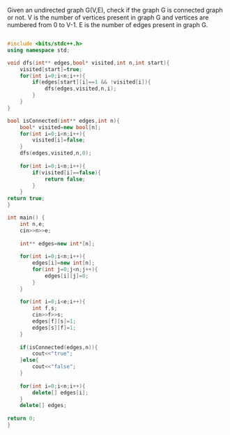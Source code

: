 Given an undirected graph G(V,E), check if the graph G is connected graph or not.
V is the number of vertices present in graph G and vertices are numbered from 0 to V-1.
E is the number of edges present in graph G.

```cpp

#include <bits/stdc++.h>
using namespace std;

void dfs(int** edges,bool* visited,int n,int start){
    visited[start]=true;
    for(int i=0;i<n;i++){
        if(edges[start][i]==1 && !visited[i]){
            dfs(edges,visited,n,i);
        }
    }      
}

bool isConnected(int** edges,int n){
    bool* visited=new bool[n];
    for(int i=0;i<n;i++){
        visited[i]=false;
    }
    dfs(edges,visited,n,0);
    
    for(int i=0;i<n;i++){
        if(visited[i]==false){
            return false;
        }
    }
return true; 
}

int main() {
    int n,e;
    cin>>n>>e;
    
    int** edges=new int*[n];
    
    for(int i=0;i<n;i++){
		edges[i]=new int[n];
        for(int j=0;j<n;j++){
            edges[i][j]=0;
        }
    }
    
    for(int i=0;i<e;i++){
        int f,s;
        cin>>f>>s;
        edges[f][s]=1;
        edges[s][f]=1;
    }
    
    if(isConnected(edges,n)){
        cout<<"true";
    }else{
        cout<<"false";
    }
    
    for(int i=0;i<n;i++){
        delete[] edges[i];
    }
    delete[] edges;
    
return 0;
}

```

